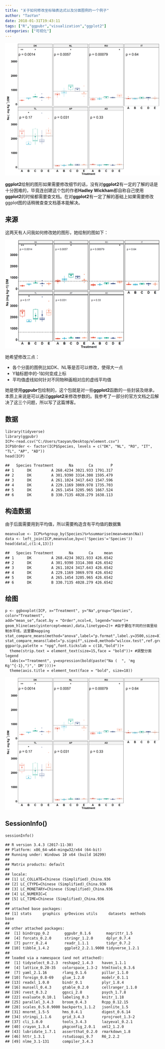 ```yaml
---
title: "关于如何修改坐标轴表达式以及分面图例的一个例子"
author: "TaoYan"
date: 2018-01-31T19:43:11
tags: ["R","ggpubr","visualization","ggplot2"]
categories: ["可视化"]
---
```


![mark](https://github.com/YTLogos/Pic_blog/blob/master/ElKca96m2c.png?raw=true)

**ggplot2**绘制的图形如果需要修改细节的话，没有对**ggplot2**有一定的了解的话是十分困难的，毕竟连创建这个包的作者**Hadley Wickham**都自称自己使用**ggplot2**的时候都需要查文档。在对**ggplot2**有一定了解的基础上如果需要修改ggplot图的话稍微查查文档基本能解决。

<!--more-->

## 来源
这两天有人问我如何修改她的图形，她绘制的图如下：

![mark](https://github.com/YTLogos/Pic_blog/blob/master/5fA4FDKGJB.png?raw=true)

她希望修改三点：
* 各个分面的图例比如DK、NL等是否可以修改，使得大一点
* Y轴标题中的-1如何变成上标
* 平均值虚线如何针对不同物种画相对应的虚线平均值

她是使用**ggpubr**包绘制的，这个包就是对一些**ggplot2**函数的一些封装及继承，本质上来说是可以通过**ggplot2**来修改参数的。我参考了一部分的官方文档之后解决了这三个问题，所以写了这篇博客。

## 数据
```
library(tidyverse)
library(ggpubr)
ICP<-read.csv("C:/Users/taoyan/Desktop/element.csv")
ICP$Order <- factor(ICP$Species, levels = c("DK", "NL", "RO", "IT", "TL", "AP", "AD"))
head(ICP)
```
```
##   Species Treatment       Na       Ca        P
## 1      DK         A 268.4234 3021.933 1791.317
## 2      DK         A 301.9390 3314.308 1595.479
## 3      DK         A 261.1024 3417.643 1547.596
## 4      DK         A 229.1169 3069.978 1735.703
## 5      DK         A 265.1454 3205.965 1667.524
## 6      DK         B 330.7135 4028.279 1638.113
```
## 构造数据
由于后面需要用到平均值，所以需要构造含有平均值的数据集
```
meanvalue <- ICP%>%group_by(Species)%>%summarise(mean=mean(Na))
data <- left_join(ICP,meanvalue,by=c('Species'='Species'))
head(data[,c(1:4,13)])
```
```
##   Species Treatment       Na       Ca     mean
## 1      DK         A 268.4234 3021.933 426.6542
## 2      DK         A 301.9390 3314.308 426.6542
## 3      DK         A 261.1024 3417.643 426.6542
## 4      DK         A 229.1169 3069.978 426.6542
## 5      DK         A 265.1454 3205.965 426.6542
## 6      DK         B 330.7135 4028.279 426.6542
```
## 绘图
```
p <- ggboxplot(ICP, x="Treatment", y="Na",group="Species", color="Treatment",
add="mean_se",facet.by = "Order",ncol=4, legend="none")+
geom_hline(aes(yintercept=mean),data,linetype=2)+ #由于要在不同的分面里绘制水平线，这里要mapping
stat_compare_means(method="anova",label="p.format",label.y=3500,size=8)+
stat_compare_means(label="p.signif",size=8,method="wilcox.test",ref.group=".all.",hide.ns=TRUE)
ggpar(p,palette = "npg",font.tickslab = c(18,"bold"))+
  theme(strip.text = element_text(size=15,face = "bold"))+ #调整分面legend
  labs(x="Treatment", y=expression(bold(paste("Na (  ", 'mg Kg'^{-1},")",' DM'))))+
  theme(axis.title = element_text(face = "bold", size=18))
```
![mark](https://github.com/YTLogos/Pic_blog/blob/master/ElKca96m2c.png?raw=true)

## SessionInfo()
```
sessionInfo()
```
```
## R version 3.4.3 (2017-11-30)
## Platform: x86_64-w64-mingw32/x64 (64-bit)
## Running under: Windows 10 x64 (build 16299)
## 
## Matrix products: default
## 
## locale:
## [1] LC_COLLATE=Chinese (Simplified)_China.936 
## [2] LC_CTYPE=Chinese (Simplified)_China.936   
## [3] LC_MONETARY=Chinese (Simplified)_China.936
## [4] LC_NUMERIC=C                              
## [5] LC_TIME=Chinese (Simplified)_China.936    
## 
## attached base packages:
## [1] stats     graphics  grDevices utils     datasets  methods   base     
## 
## other attached packages:
##  [1] bindrcpp_0.2       ggpubr_0.1.6       magrittr_1.5      
##  [4] forcats_0.2.0      stringr_1.2.0      dplyr_0.7.4       
##  [7] purrr_0.2.4        readr_1.1.1        tidyr_0.7.2       
## [10] tibble_1.4.2       ggplot2_2.2.1.9000 tidyverse_1.2.1   
## 
## loaded via a namespace (and not attached):
##  [1] tidyselect_0.2.3  reshape2_1.4.3    haven_1.1.1      
##  [4] lattice_0.20-35   colorspace_1.3-2  htmltools_0.3.6  
##  [7] yaml_2.1.16       rlang_0.1.6       pillar_1.1.0     
## [10] foreign_0.8-69    glue_1.2.0        modelr_0.1.1     
## [13] readxl_1.0.0      bindr_0.1         plyr_1.8.4       
## [16] munsell_0.4.3     gtable_0.2.0      cellranger_1.1.0 
## [19] rvest_0.3.2       ggsci_2.8         psych_1.7.8      
## [22] evaluate_0.10.1   labeling_0.3      knitr_1.18       
## [25] parallel_3.4.3    broom_0.4.3       Rcpp_0.12.15     
## [28] scales_0.5.0.9000 backports_1.1.2   jsonlite_1.5     
## [31] mnormt_1.5-5      hms_0.4.1         digest_0.6.14    
## [34] stringi_1.1.6     grid_3.4.3        rprojroot_1.3-2  
## [37] cli_1.0.0         tools_3.4.3       lazyeval_0.2.1   
## [40] crayon_1.3.4      pkgconfig_2.0.1   xml2_1.2.0       
## [43] lubridate_1.7.1   assertthat_0.2.0  rmarkdown_1.8    
## [46] httr_1.3.1        rstudioapi_0.7    R6_2.2.2         
## [49] nlme_3.1-131      compiler_3.4.3
```

